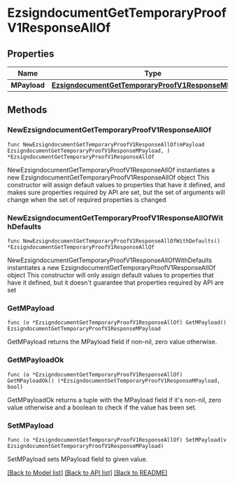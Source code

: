 # EzsigndocumentGetTemporaryProofV1ResponseAllOf

## Properties

Name | Type | Description | Notes
------------ | ------------- | ------------- | -------------
**MPayload** | [**EzsigndocumentGetTemporaryProofV1ResponseMPayload**](EzsigndocumentGetTemporaryProofV1ResponseMPayload.md) |  | 

## Methods

### NewEzsigndocumentGetTemporaryProofV1ResponseAllOf

`func NewEzsigndocumentGetTemporaryProofV1ResponseAllOf(mPayload EzsigndocumentGetTemporaryProofV1ResponseMPayload, ) *EzsigndocumentGetTemporaryProofV1ResponseAllOf`

NewEzsigndocumentGetTemporaryProofV1ResponseAllOf instantiates a new EzsigndocumentGetTemporaryProofV1ResponseAllOf object
This constructor will assign default values to properties that have it defined,
and makes sure properties required by API are set, but the set of arguments
will change when the set of required properties is changed

### NewEzsigndocumentGetTemporaryProofV1ResponseAllOfWithDefaults

`func NewEzsigndocumentGetTemporaryProofV1ResponseAllOfWithDefaults() *EzsigndocumentGetTemporaryProofV1ResponseAllOf`

NewEzsigndocumentGetTemporaryProofV1ResponseAllOfWithDefaults instantiates a new EzsigndocumentGetTemporaryProofV1ResponseAllOf object
This constructor will only assign default values to properties that have it defined,
but it doesn't guarantee that properties required by API are set

### GetMPayload

`func (o *EzsigndocumentGetTemporaryProofV1ResponseAllOf) GetMPayload() EzsigndocumentGetTemporaryProofV1ResponseMPayload`

GetMPayload returns the MPayload field if non-nil, zero value otherwise.

### GetMPayloadOk

`func (o *EzsigndocumentGetTemporaryProofV1ResponseAllOf) GetMPayloadOk() (*EzsigndocumentGetTemporaryProofV1ResponseMPayload, bool)`

GetMPayloadOk returns a tuple with the MPayload field if it's non-nil, zero value otherwise
and a boolean to check if the value has been set.

### SetMPayload

`func (o *EzsigndocumentGetTemporaryProofV1ResponseAllOf) SetMPayload(v EzsigndocumentGetTemporaryProofV1ResponseMPayload)`

SetMPayload sets MPayload field to given value.



[[Back to Model list]](../README.md#documentation-for-models) [[Back to API list]](../README.md#documentation-for-api-endpoints) [[Back to README]](../README.md)


